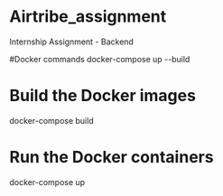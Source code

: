 # Airtribe_assignment
Internship Assignment - Backend

#Docker commands
docker-compose up --build

# Build the Docker images
docker-compose build

# Run the Docker containers
docker-compose up

